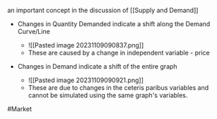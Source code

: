 an important concept in the discussion of [[Supply and Demand]]

- Changes in Quantity Demanded indicate a shift along the Demand Curve/Line
	- ![[Pasted image 20231109090837.png]]
	- These are caused by a change in independent variable - price

- Changes in Demand indicate a shift of the entire graph
	- ![[Pasted image 20231109090921.png]]
	- These are due to changes in the ceteris paribus variables and cannot be simulated using the same graph's variables.

#Market 